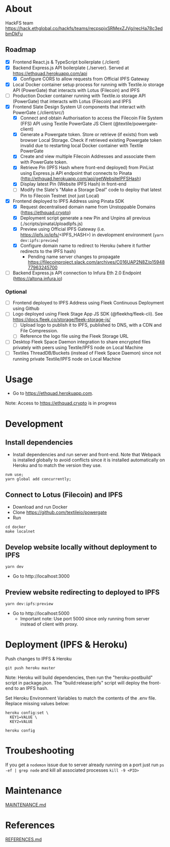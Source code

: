 # About

HackFS team https://hack.ethglobal.co/hackfs/teams/recpspjxSRMexZJVg/recHa78c3edbmDkFu

## Roadmap

* [X] Frontend React.js & TypeScript boilerplate (./client)
* [X] Backend Express.js API boilerplate (./server). Served at https://ethquad.herokuapp.com/api
  * [X] Configure CORS to allow requests from Official IPFS Gateway
* [X] Local Docker container setup process for running with Textile.io storage API (PowerGate) that interacts with Lotus (Filecoin) and IPFS
* [ ] Production Docker container running with Textile.io storage API (PowerGate) that interacts with Lotus (Filecoin) and IPFS
* [X] Frontend Slate Design System UI components that interact with PowerGate (./client/src/)
  * [X] Connect and obtain Authorisation to access the Filecoin File System (FFS) API using Textile PowerGate JS Client (@textile/powergate-client)
  * [X] Generate a Powergate token. Store or retrieve (if exists) from web browser Local Storage. Check if retrieved existing Powergate token invalid due to restarting local Docker container with Textile PowerGate
  * [X] Create and view multiple Filecoin Addresses and associate them with PowerGate token.
  * [X] Retrieve Pin (IPFS Hash where front-end deployed) from PinList using Express.js API endpoint that connects to Pinata (http://ethquad.herokuapp.com/api/getWebsiteIPFSHash)
  * [X] Display latest Pin (Website IPFS Hash) in front-end
  * [ ] Modify the Slate's "Make a Storage Deal" code to deploy that latest Pin to Filecoin Testnet (not just Local)
* [X] Frontend deployed to IPFS Address using Pinata SDK
  * [X] Request decentralised domain name from Unstoppable Domains (https://ethquad.crypto)
  * [X] Deployment script generate a new Pin and Unpins all previous (./scripts/pinataUploadIpfs.js)
  * [X] Preview using Official IPFS Gateway (i.e. https://ipfs.io/ipfs/<IPFS_HASH>) in development environment (`yarn dev:ipfs:preview`)
  * [X] Configure domain name to redirect to Heroku (where it further redirects to the IPFS hash)
    * Pending name server changes to propagate https://filecoinproject.slack.com/archives/C016UAP2N8Z/p1594877963245700
* [ ] Backend Express.js API connection to Infura Eth 2.0 Endpoint (https://altona.infura.io)

### Optional

* [ ] Frontend deployed to IPFS Address using Fleek Continuous Deployment using Github
* [ ] Logo deployed using Fleek Stage App JS SDK (@fleekhq/fleek-cli). See https://docs.fleek.co/storage/fleek-storage-js/
  * [ ] Upload logo to publish it to IPFS, published to DNS, with a CDN and File Compression.
  * [ ] Reference the logo file using the Fleek Storage URL
* [ ] Desktop Fleek Space Daemon integration to share encrypted files privately with peers using Textile/IPFS node on Local Machine
* [ ] Textiles ThreadDB/Buckets (instead of Fleek Space Daemon) since not running private Textile/IPFS node on Local Machine

# Usage

* Go to https://ethquad.herokuapp.com.

Note: Access to https://ethquad.crypto is in progress

# Development

## Install dependencies

* Install dependencies and run server and front-end. Note that Webpack is installed globally to avoid conflicts since it is installed automatically on Heroku and to match the version they use.
```
nvm use;
yarn global add concurrently;
```

## Connect to Lotus (Filecoin) and IPFS

* Download and run Docker
* Clone https://github.com/textileio/powergate
* Run
```
cd docker
make localnet
```

## Develop website locally without deployment to IPFS

```
yarn dev
```

* Go to http://localhost:3000

## Preview website redirecting to deployed to IPFS

```
yarn dev:ipfs:preview
```

* Go to http://localhost:5000
  * Important note: Use port 5000 since only running from server instead of client with proxy.

# Deployment (IPFS & Heroku)

Push changes to IPFS & Heroku
```
git push heroku master
```

Note: Heroku will build dependencies, then run the "heroku-postbuild" script in package.json. The "build:release:ipfs" script will deploy the front-end to an IPFS hash.

Set Heroku Environment Variables to match the contents of the .env file. Replace missing values below:
```
heroku config:set \
  KEY1=VALUE \
  KEY2=VALUE

heroku config
```

# Troubeshooting

If you get a `nodemon` issue due to server already running on a port just run `ps -ef | grep node` and kill all associated processes `kill -9 <PID>`

# Maintenance

[MAINTENANCE.md](./MAINTENANCE.md)

# References

[REFERENCES.md](./REFERENCES.md)
